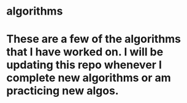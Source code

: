 ﻿# algorithms
# These are a few of the algorithms that I have worked on. I will be updating this repo whenever I complete new algorithms or am practicing new algos.  
